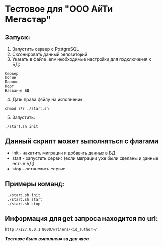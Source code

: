 Тестовое для "ООО АйТи Мегастар"
==================

Запуск:
------------------
1. Запустить сервер с PostgreSQL 
2. Склонировать данный репозиторий
3. Указать в файле .env необходимые настройки для подключения к БД:
```
Сервер
Логин
Пароль
Порт
Название БД
``` 
4. Дать права файлу на исполнение:
```
chmod 777 ./start.sh  
``` 
5. Запустить:
```
./start.sh init
``` 

Данный скрипт может выполняться с флагами
------------------
* init - накатить миграции и добавить данные в БД
* start - запустить сервис (если миграции уже были сделаны и данные есть в БД)
* stop - остановить сервис

Примеры команд:
------------------
```
 ./start.sh init    
 ./start.sh start  
 ./start.sh stop
 ``` 

Информация для get запроса находится по url:
------------------
```
http://127.0.0.1:8000/writers/<id_author>/
``` 

***Тестовое было выполнено за два часа***
